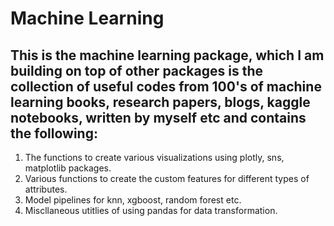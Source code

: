 # Machine Learning

## This is the machine learning package, which I am building on top of other packages is the collection of useful codes from 100's of machine learning books, research papers, blogs, kaggle notebooks, written by myself etc and contains the following:
1. The functions to create various visualizations using plotly, sns, matplotlib packages.
2.  Various functions to create the custom features for different types of attributes.
3. Model pipelines for knn, xgboost, random forest etc.
4. Miscllaneous utitlies of using pandas for data transformation.
